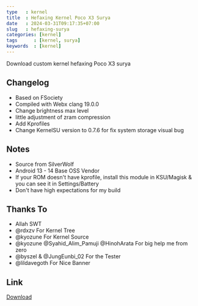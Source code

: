 ```yaml
---
type   : kernel
title  : Hefaxing Kernel Poco X3 Surya
date   : 2024-03-31T09:17:35+07:00
slug   : hefaxing-surya
categories: [kernel]
tags      : [kernel, surya]
keywords  : [kernel]
---
```


Download custom kernel hefaxing Poco X3 surya

## Changelog
- Based on FSociety
- Compiled with Webx clang 19.0.0
- Change brightness max level 
- little adjustment of zram compression 
- Add Kprofiles
- Change KernelSU version to 0.7.6 for fix system storage visual bug

## Notes
- Source from SilverWolf
- Android 13 - 14 Base OSS Vendor
- If your ROM doesn't have kprofile, install this module in KSU/Magisk & you can see it in Settings/Battery
- Don't have high expectations for my build

## Thanks To
- Allah SWT
- @rdxzv For Kernel Tree
- @kyozune For Kernel Source
- @kyozune @Syahid_Alim_Pamuji @HinohArata For big help me from zero
- @byszel & @JungEunbi_02 For the Tester
- @lildavegoth For Nice Banner

## Link
[Download](https://sourceforge.net/projects/iconnant/files/HeFanxing_Kernel)
